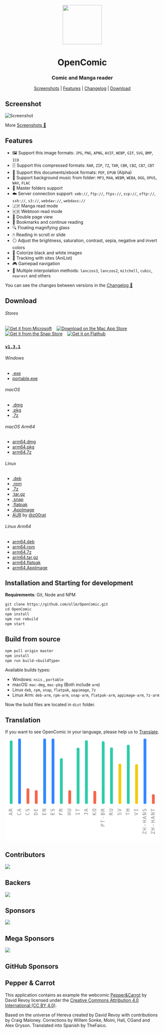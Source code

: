 <div align="center" >
	<img src="https://raw.githubusercontent.com/ollm/OpenComic/master/images/icon-border-transparent.png" width="128px" height="128px"/>
</div>

<h1 align="center">
	OpenComic
</h1>

<h3 align="center">
	Comic and Manga reader
</h3>

<div align="center">

[Screenshots](https://github.com/ollm/OpenComic/blob/master/SCREENSHOTS.MD) | [Features](#features) | [Changelog](https://github.com/ollm/OpenComic/blob/master/CHANGELOG.md) | [Download](#download)

</div>

## Screenshot

![Screenshot](https://raw.githubusercontent.com/ollm/OpenComic/master/images/screenshots/main.png "Screenshot")

More [Screenshots 📸](https://github.com/ollm/OpenComic/blob/master/SCREENSHOTS.MD)

## Features

- 🖼 Support this image formats: `JPG`, `PNG`, `APNG`, `AVIF`, `WEBP`, `GIF`, `SVG`, `BMP`, `ICO`
- 🗄 Support this compressed formats: `RAR`, `ZIP`, `7Z`, `TAR`, `CBR`, `CBZ`, `CB7`, `CBT`
- 📄 Support this documents/ebook formats: `PDF`, `EPUB` (Alpha)
- 🎵 Support background music from folder: `MP3`, `M4A`, `WEBM`, `WEBA`, `OGG`, `OPUS`, `WAV`, `FLAC`
- 📁 Master folders support
- ☁️ Server connection support: `smb://`, `ftp://`, `ftps://`, `scp://`, `sftp://`, `ssh://`, `s3://`, `webdav://`, `webdavs://`
- 🇯🇵 Manga read mode
- 🇰🇷 Webtoon read mode
- 📖 Double page view
- 🔖 Bookmarks and continue reading
- 🔍 Floating magnifying glass
- 🖱 Reading in scroll or slide
- ⚪ Adjust the brightness, saturation, contrast, sepia, negative and invert colors
- 🎨 Colorize black and white images
- 🔄 Tracking with sites (AniList)
- 🎮 Gamepad navigation
- 🔢 Multiple interpolation methods: `lanczos3`, `lanczos2`, `mitchell`, `cubic`, `nearest` and others

You can see the changes between versions in the [Changelog 📝](https://github.com/ollm/OpenComic/blob/master/CHANGELOG.md)

## Download

###### Stores
<a href="https://apps.microsoft.com/detail/9PDCMVNFZ2KK"><img height="50" alt="Get it from Microsoft" title="Get it from Microsoft" src="https://raw.githubusercontent.com/ollm/OpenComic/master/images/store/microsoft-store.svg" /></a>
&nbsp;&nbsp;&nbsp;<a href="https://apps.apple.com/app/opencomic/id6464329463"><img height="50" alt="Download on the Mac App Store" title="Download on the Mac App Store" src="https://raw.githubusercontent.com/ollm/OpenComic/master/images/store/mac-app-store.svg" /></a>
&nbsp;&nbsp;&nbsp;<a href="https://snapcraft.io/opencomic"><img height="50" alt="Get it from the Snap Store" title="Get it from the Snap Store" src="https://raw.githubusercontent.com/ollm/OpenComic/master/images/store/snap-store.svg" /></a>
&nbsp;&nbsp;&nbsp;<a href="https://flathub.org/apps/app.opencomic.OpenComic"><img height="50" alt="Get it on Flathub" title="Get it on Flathub" src="https://raw.githubusercontent.com/ollm/OpenComic/master/images/store/flathub-store.svg" /></a>

### [`v1.3.1`](https://github.com/ollm/OpenComic/releases)

###### Windows
- [.exe](https://github.com/ollm/OpenComic/releases/download/v1.3.1/OpenComic.Setup.1.3.1.exe)
- [portable.exe](https://github.com/ollm/OpenComic/releases/download/v1.3.1/OpenComic.Portable.1.3.1.exe)
  
###### macOS
- [.dmg](https://github.com/ollm/OpenComic/releases/download/v1.3.1/OpenComic-1.3.1.dmg)
- [.pkg](https://github.com/ollm/OpenComic/releases/download/v1.3.1/OpenComic-1.3.1.pkg)
- [.7z](https://github.com/ollm/OpenComic/releases/download/v1.3.1/OpenComic-1.3.1-mac.7z)
  
###### macOS Arm64
- [arm64.dmg](https://github.com/ollm/OpenComic/releases/download/v1.3.1/OpenComic-1.3.1-arm64.dmg)
- [arm64.pkg](https://github.com/ollm/OpenComic/releases/download/v1.3.1/OpenComic-1.3.1-arm64.pkg)
- [arm64.7z](https://github.com/ollm/OpenComic/releases/download/v1.3.1/OpenComic-1.3.1-arm64-mac.7z)
  
###### Linux
- [.deb](https://github.com/ollm/OpenComic/releases/download/v1.3.1/opencomic_1.3.1_amd64.deb)
- [.rpm](https://github.com/ollm/OpenComic/releases/download/v1.3.1/opencomic-1.3.1.x86_64.rpm)
- [.7z](https://github.com/ollm/OpenComic/releases/download/v1.3.1/opencomic-1.3.1.7z)
- [.tar.gz](https://github.com/ollm/OpenComic/releases/download/v1.3.1/opencomic-1.3.1.tar.gz)
- [.snap](https://github.com/ollm/OpenComic/releases/download/v1.3.1/opencomic_1.3.1_amd64.snap)
- [.flatpak](https://github.com/ollm/OpenComic/releases/download/v1.3.1/OpenComic-1.3.1-x86_64.flatpak)
- [.AppImage](https://github.com/ollm/OpenComic/releases/download/v1.3.1/OpenComic-1.3.1.AppImage)
- [AUR](https://aur.archlinux.org/packages/opencomic-bin/) by [@z00rat](https://github.com/z00rat)
  
###### Linux Arm64
- [arm64.deb](https://github.com/ollm/OpenComic/releases/download/v1.3.1/opencomic_1.3.1_arm64.deb)
- [arm64.rpm](https://github.com/ollm/OpenComic/releases/download/v1.3.1/opencomic-1.3.1.aarch64.rpm)
- [arm64.7z](https://github.com/ollm/OpenComic/releases/download/v1.3.1/opencomic-1.3.1-arm64.7z)
- [arm64.tar.gz](https://github.com/ollm/OpenComic/releases/download/v1.3.1/opencomic-1.3.1-arm64.tar.gz)
- [arm64.flatpak](https://github.com/ollm/OpenComic/releases/download/v1.3.1/OpenComic-1.3.1-aarch64.flatpak)
- [arm64.AppImage](https://github.com/ollm/OpenComic/releases/download/v1.3.1/OpenComic-1.3.1-arm64.AppImage)

## Installation and Starting for development
__Requirements__: Git, Node and NPM

```shell
git clone https://github.com/ollm/OpenComic.git
cd OpenComic
npm install
npm run rebuild
npm start
```

## Build from source

```shell
npm pull origin master
npm install
npm run build-<buildType>
```

Available builds types:

- Windows: `nsis` , `portable`
- macOS: `mac-dmg`, `mac-pkg` (Both include `arm`)
- Linux `deb`, `rpm`, `snap`, `flatpak`, `appimage`, `7z`
- Linux Arm: `deb-arm`, `rpm-arm`, `snap-arm`, `flatpak-arm`, `appimage-arm`, `7z-arm`

Now the build files are located in `dist` folder.

## Translation

If you want to see OpenComic in your language, please help us to [Translate](https://github.com/ollm/OpenComic/blob/master/TRANSLATE.md).

<a href="https://github.com/ollm/OpenComic/blob/master/TRANSLATE.md">
	<img src="https://raw.githubusercontent.com/ollm/OpenComic/master/images/translated.svg" />
</a>

## Contributors

<a href="https://github.com/ollm/OpenComic/graphs/contributors">
	<img src="https://opencollective.com/opencomic/contributors.svg?width=830&button=false&avatarHeight=42" />
</a>

## Backers

<a href="https://opencollective.com/opencomic#support">
	<img src="https://opencollective.com/opencomic/tiers/backers.svg?width=830"></a>
</a>

## Sponsors

<a href="https://opencollective.com/opencomic#support">
	<img src="https://opencollective.com/opencomic/tiers/sponsors.svg?width=830"></a>
</a>

## Mega Sponsors

<a href="https://opencollective.com/opencomic#support">
	<img src="https://opencollective.com/opencomic/tiers/sponsor.svg?width=830"></a>
</a>

## GitHub Sponsors

<!-- sponsors --><!-- sponsors -->

## Pepper & Carrot

This application contains as example the webcomic [Pepper&Carrot](https://www.peppercarrot.com) by David Revoy
licensed under the [Creative Commons Attribution 4.0 International (CC BY 4.0)](https://creativecommons.org/licenses/by/4.0/).

Based on the universe of Hereva created by David Revoy with contributions by Craig Maloney.
Corrections by Willem Sonke, Moini, Hali, CGand and Alex Gryson.
Translated into Spanish by TheFaico.
